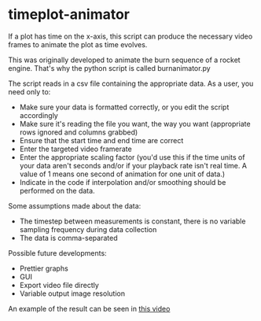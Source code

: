 # timeplot-animator
If a plot has time on the x-axis, this script can produce the necessary video frames to animate the plot as time evolves.

This was originally developed to animate the burn sequence of a rocket engine. That's why the python script is called burnanimator.py

The script reads in a csv file containing the appropriate data. As a user, you need only to:

- Make sure your data is formatted correctly, or you edit the script accordingly
- Make sure it's reading the file you want, the way you want (appropriate rows ignored and columns grabbed)
- Ensure that the start time and end time are correct
- Enter the targeted video framerate
- Enter the appropriate scaling factor (you'd use this if the time units of your data aren't seconds and/or if your playback rate isn't real time. A value of 1 means one second of animation for one unit of data.)
- Indicate in the code if interpolation and/or smoothing should be performed on the data.

Some assumptions made about the data:

- The timestep between measurements is constant, there is no variable sampling frequency during data collection
- The data is comma-separated

Possible future developments:

- Prettier graphs
- GUI
- Export video file directly
- Variable output image resolution

An example of the result can be seen in [this video](https://www.youtube.com/watch?v=liMpHmOH-Bc "UXO - Kismet Static Fire #2")
